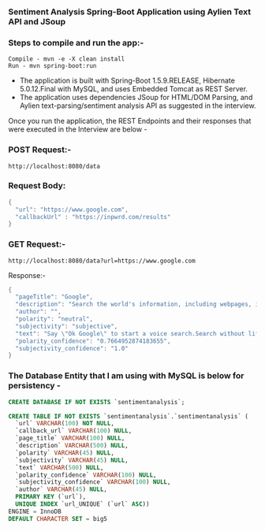### Sentiment Analysis Spring-Boot Application using Aylien Text API and JSoup

### Steps to compile and run the app:-
    Compile - mvn -e -X clean install
    Run - mvn spring-boot:run

- The application is built with Spring-Boot 1.5.9.RELEASE, Hibernate 5.0.12.Final with MySQL, and uses Embedded Tomcat as REST Server.
- The application uses dependencies JSoup for HTML/DOM Parsing, and Aylien text-parsing/sentiment analysis API as suggested in the interview.

Once you run the application, the REST Endpoints and their responses that were executed in the Interview are below -

### POST Request:- 
`http://localhost:8080/data`

### Request Body:
```java
{
  "url": "https://www.google.com",
  "callbackUrl" : "https://inpwrd.com/results"
}
```

### GET Request:-
`http://localhost:8080/data?url=https://www.google.com`

Response:-
```java
{
  "pageTitle": "Google",
  "description": "Search the world's information, including webpages, images, videos and more. Google has many special features to help you find exactly what you're looking for.",
  "author": "",
  "polarity": "neutral",
  "subjectivity": "subjective",
  "text": "Say \"Ok Google\" to start a voice search.Search without lifting a finger. When you say \"Ok Google,\" Chrome will search for what you say next.",
  "polarity_confidence": "0.7664952874183655",
  "subjectivity_confidence": "1.0"
}
```

### The Database Entity that I am using with MySQL is below for persistency -

```sql
CREATE DATABASE IF NOT EXISTS `sentimentanalysis`;

CREATE TABLE IF NOT EXISTS `sentimentanalysis`.`sentimentanalysis` (
  `url` VARCHAR(100) NOT NULL,
  `callback_url` VARCHAR(100) NULL,
  `page_title` VARCHAR(100) NULL,
  `description` VARCHAR(500) NULL,
  `polarity` VARCHAR(45) NULL,
  `subjectivity` VARCHAR(45) NULL,
  `text` VARCHAR(500) NULL,
  `polarity_confidence` VARCHAR(100) NULL,
  `subjectivity_confidence` VARCHAR(100) NULL,
  `author` VARCHAR(45) NULL,
  PRIMARY KEY (`url`),
  UNIQUE INDEX `url_UNIQUE` (`url` ASC))
ENGINE = InnoDB
DEFAULT CHARACTER SET = big5
```
